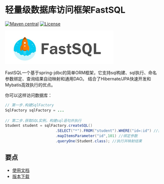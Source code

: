 # 轻量级数据库访问框架FastSQL


[![Maven central](https://maven-badges.herokuapp.com/maven-central/top.fastsql/fastsql/badge.svg)](https://maven-badges.herokuapp.com/maven-central/top.fastsql/fastsql)
[![License](http://img.shields.io/:license-apache-brightgreen.svg)](http://www.apache.org/licenses/LICENSE-2.0.html)

![logo](logo_s.jpg)

FastSQL一个基于spring-jdbc的简单ORM框架，它支持sql构建、sql执行、命名参数绑定、查询结果自动映射和通用DAO。
结合了Hibernate/JPA快速开发和Mybatis高效执行的优点。

你可以这样访问数据库：

```java
// 第一步.构建SqlFactory
SqlFactory sqlFactory = ...

// 第二步.获取SQL实例，构建sql语句并执行
Student student = sqlFactory.createSQL()
                       .SELECT("*").FROM("student").WHERE("id=:id") //拼接sql语句
                       .mapItemsParameter("id",101) //绑定参数
                       .queryOne(Student.class); //执行并映射结果

```


## 要点

* [使用文档](http://fastsql.top)
* [版本下载](https://oss.sonatype.org/content/repositories/releases/top/fastsql/fastsql/)